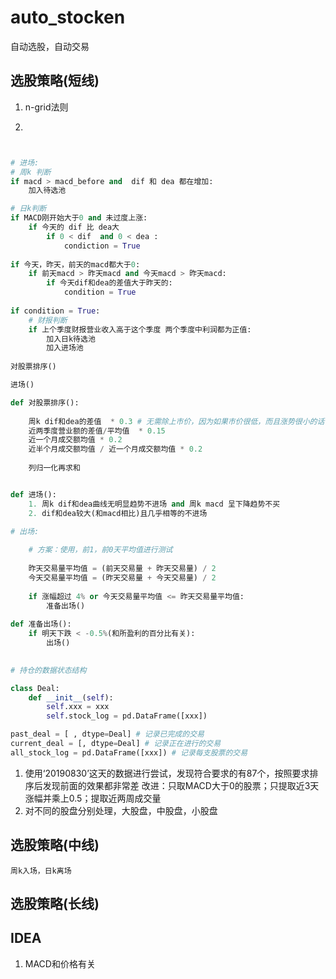 # auto_stocken
自动选股，自动交易

## 选股策略(短线)

1. n-grid法则


2. 
```python


# 进场:
# 周k 判断
if macd > macd_before and  dif 和 dea 都在增加:
    加入待选池

# 日k判断
if MACD刚开始大于0 and 未过度上涨:
    if 今天的 dif 比 dea大
        if 0 < dif  and 0 < dea :
            condiction = True
            
if 今天，昨天，前天的macd都大于0:
    if 前天macd > 昨天macd and 今天macd > 昨天macd:
        if 今天dif和dea的差值大于昨天的:
            condition = True
        
if condition = True:
    # 财报判断
    if 上个季度财报营业收入高于这个季度 两个季度中利润都为正值:
        加入日k待选池
        加入进场池
     
对股票排序()

进场()

def 对股票排序():
    
    周k dif和dea的差值  * 0.3 # 无需除上市价，因为如果市价很低，而且涨势很小的话，只能赚个手续费
    近两季度营业额的差值/平均值  * 0.15
    近一个月成交额均值 * 0.2
    近半个月成交额均值 / 近一个月成交额均值 * 0.2
    
    列归一化再求和    


def 进场():
    1. 周k dif和dea曲线无明显趋势不进场 and 周k macd 呈下降趋势不买
    2. dif和dea较大(和macd相比)且几乎相等的不进场

# 出场:
    
    # 方案：使用，前1，前0天平均值进行测试
    
    昨天交易量平均值 = (前天交易量 + 昨天交易量) / 2
    今天交易量平均值 = (昨天交易量 + 今天交易量) / 2
    
    if 涨幅超过 4% or 今天交易量平均值 <= 昨天交易量平均值:
        准备出场()
        
def 准备出场():
    if 明天下跌 < -0.5%(和所盈利的百分比有关):
        出场()
        

# 持仓的数据状态结构

class Deal:
    def __init__(self):
        self.xxx = xxx
        self.stock_log = pd.DataFrame([xxx])

past_deal = [ , dtype=Deal] # 记录已完成的交易
current_deal = [, dtype=Deal] # 记录正在进行的交易
all_stock_log = pd.DataFrame([xxx]) # 记录每支股票的交易


```
1. 使用‘20190830’这天的数据进行尝试，发现符合要求的有87个，按照要求排序后发现前面的效果都非常差
    改进：只取MACD大于0的股票；只提取近3天涨幅并乘上0.5；提取近两周成交量
2. 对不同的股盘分别处理，大股盘，中股盘，小股盘
    
## 选股策略(中线)
    周k入场，日k离场


## 选股策略(长线)


## IDEA
1. MACD和价格有关